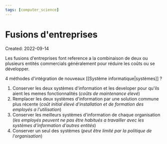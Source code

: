 ```yaml
---
tags: [computer_science] 
---
```

# Fusions d'entreprises
Created: 2022-09-14

Les fusions d'entreprises font reference a la combinaison de deux ou plusieurs entités commercials généralement pour réduire les coûts ou se développer.

4 méthodes d'intégration de nouveaux [[Système informatique|systèmes]]
?
1. Conserver les deux systèmes d'information et les developer pour qu'ils aient les memes fonctionnalités (*coûts de maintenance élevé*)
2. Remplacer les deux systèmes d'information par une solution commune plus récente (*coût initial élevé d'installation et de formation des employés a l'utilisation*)
3. Conserver les meilleurs systèmes d'information de chaque organisation (*les employés peuvent ne pas être habitués a travailler avec les systèmes d'information d'autres entités*)
4. Conserver un seul des systèmes (*peut être limité par la politique de l'organisation*)
<!--SR:!2022-09-30,4,210-->

